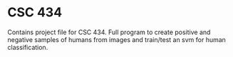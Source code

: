 CSC 434
=======
Contains project file for CSC 434. Full program to create positive and negative samples of humans from images and train/test an svm for human classification.
